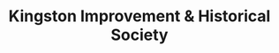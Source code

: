 ---
layout: repo
title: "Kingston Improvement & Historical Society"
id: 5857
permalink: repos/5857/
---